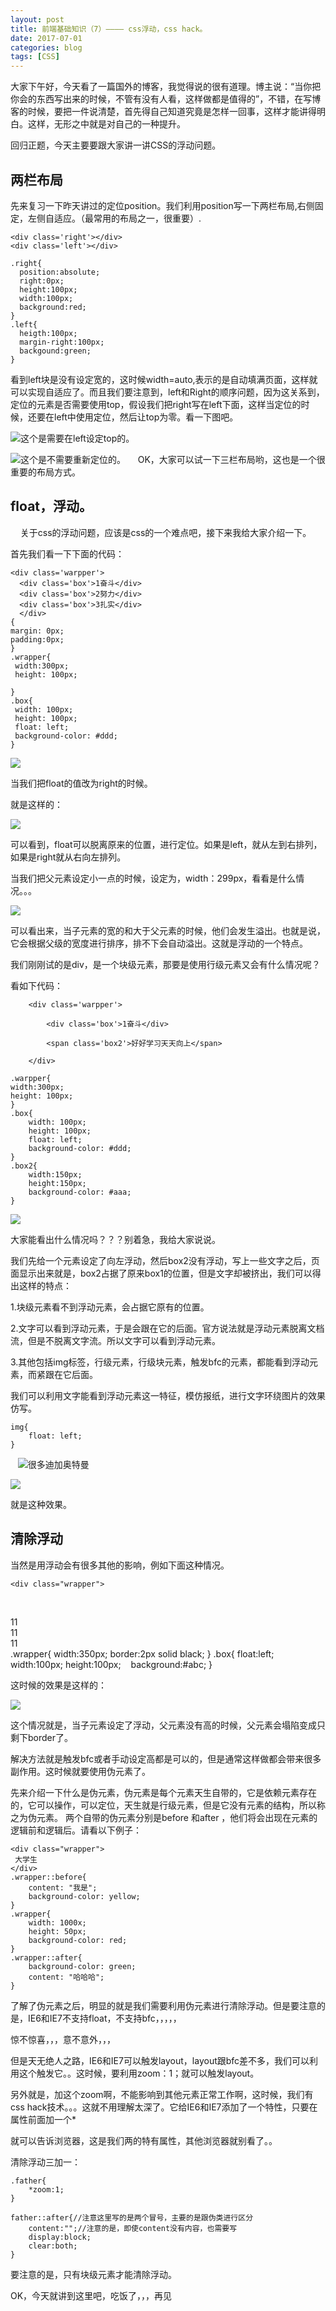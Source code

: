 ```yaml
---
layout: post
title: 前端基础知识（7）———— css浮动，css hack。
date: 2017-07-01
categories: blog
tags: [CSS]
---
```


大家下午好，今天看了一篇国外的博客，我觉得说的很有道理。博主说：“当你把你会的东西写出来的时候，不管有没有人看，这样做都是值得的”，不错，在写博客的时候，要把一件说清楚，首先得自己知道究竟是怎样一回事，这样才能讲得明白。这样，无形之中就是对自己的一种提升。

回归正题，今天主要要跟大家讲一讲CSS的浮动问题。

## 两栏布局

先来复习一下昨天讲过的定位position。我们利用position写一下两栏布局,右侧固定，左侧自适应。（最常用的布局之一，很重要）.

    <div class='right'></div>
    <div class='left'></div>

    .right{
      position:absolute;
      right:0px;
      height:100px;
      width:100px;
      background:red;
    }
    .left{
      heigth:100px;
      margin-right:100px;
      backgound:green;
    }

看到left块是没有设定宽的，这时候width=auto,表示的是自动填满页面，这样就可以实现自适应了。而且我们要注意到，left和Right的顺序问题，因为这关系到，定位的元素是否需要使用top，假设我们把right写在left下面，这样当定位的时候，还要在left中使用定位，然后让top为零。看一下图吧。

<img src="http://os310ujuc.bkt.clouddn.com/after.PNG">这个是需要在left设定top的。

<img src="http://os310ujuc.bkt.clouddn.com/before.PNG">这个是不需要重新定位的。
    
OK，大家可以试一下三栏布局哟，这也是一个很重要的布局方式。

## float，浮动。

    
关于css的浮动问题，应该是css的一个难点吧，接下来我给大家介绍一下。

首先我们看一下下面的代码：

    <div class='warpper'>
      <div class='box'>1奋斗</div>
      <div class='box'>2努力</div>
      <div class='box'>3扎实</div>
      </div>
    {
    margin: 0px;
    padding:0px;
    }
    .wrapper{
     width:300px;
     height: 100px;

    }
    .box{
     width: 100px;
     height: 100px;
     float: left;
     background-color: #ddd;
    }

<img src="http://os310ujuc.bkt.clouddn.com/float.PNG">

当我们把float的值改为right的时候。

就是这样的：

<img src="http://os310ujuc.bkt.clouddn.com/floa2.PNG">

可以看到，float可以脱离原来的位置，进行定位。如果是left，就从左到右排列，如果是right就从右向左排列。

当我们把父元素设定小一点的时候，设定为，width：299px，看看是什么情况。。。

<img src="http://os310ujuc.bkt.clouddn.com/float3.PNG">

可以看出来，当子元素的宽的和大于父元素的时候，他们会发生溢出。也就是说，它会根据父级的宽度进行排序，排不下会自动溢出。这就是浮动的一个特点。

我们刚刚试的是div，是一个块级元素，那要是使用行级元素又会有什么情况呢？

看如下代码：

        <div class='warpper'>

            <div class='box'>1奋斗</div>

            <span class='box2'>好好学习天天向上</span>

        </div>
        
    .warpper{
    width:300px;
    height: 100px;
    }
    .box{
        width: 100px;
        height: 100px;
        float: left;
        background-color: #ddd;
    }
    .box2{
        width:150px;
        height:150px;
        background-color: #aaa;
    }
    

<img src="http://os310ujuc.bkt.clouddn.com/float4.PNG">

大家能看出什么情况吗？？？别着急，我给大家说说。

我们先给一个元素设定了向左浮动，然后box2没有浮动，写上一些文字之后，页面显示出来就是，box2占据了原来box1的位置，但是文字却被挤出，我们可以得出这样的特点：

1.块级元素看不到浮动元素，会占据它原有的位置。

2.文字可以看到浮动元素，于是会跟在它的后面。官方说法就是浮动元素脱离文档流，但是不脱离文字流。所以文字可以看到浮动元素。

3.其他包括img标签，行级元素，行级块元素，触发bfc的元素，都能看到浮动元素，而紧跟在它后面。

我们可以利用文字能看到浮动元素这一特征，模仿报纸，进行文字环绕图片的效果仿写。

    img{
        float: left;
    }
    <img src="dijia.jpg">很多迪加奥特曼
    
<img src="http://os310ujuc.bkt.clouddn.com/flaot5.PNG">

就是这种效果。

## 清除浮动

当然是用浮动会有很多其他的影响，例如下面这种情况。

    <div class="wrapper">
        <div class="box">11</div>
        <div class="box">11</div>
        <div class="box">11</div>
    </div>
    .wrapper{
    width:350px;
    border:2px solid black;
    }
    .box{
    float:left;
    width:100px;
    height:100px;
    background:#abc;
    }
    
这时候的效果是这样的：

<img src="http://os310ujuc.bkt.clouddn.com/float6.PNG">

这个情况就是，当子元素设定了浮动，父元素没有高的时候，父元素会塌陷变成只剩下border了。

解决方法就是触发bfc或者手动设定高都是可以的，但是通常这样做都会带来很多副作用。这时候就要使用伪元素了。

先来介绍一下什么是伪元素，伪元素是每个元素天生自带的，它是依赖元素存在的，它可以操作，可以定位，天生就是行级元素，但是它没有元素的结构，所以称之为伪元素。
两个自带的伪元素分别是before 和after ，他们将会出现在元素的逻辑前和逻辑后。请看以下例子：

    <div class="wrapper">
     大学生
    </div>   
    .wrapper::before{
        content: "我是";
        background-color: yellow;
    }
    .wrapper{
        width: 1000x;
        height: 50px;
        background-color: red;
    }
    .wrapper::after{
        background-color: green;
        content: "哈哈哈";
    }



了解了伪元素之后，明显的就是我们需要利用伪元素进行清除浮动。但是要注意的是，IE6和IE7不支持float，不支持bfc，，，，，

惊不惊喜，，，意不意外，，，

但是天无绝人之路，IE6和IE7可以触发layout，layout跟bfc差不多，我们可以利用这个触发它。。这时候，要利用zoom：1；就可以触发layout。

另外就是，加这个zoom啊，不能影响到其他元素正常工作啊，这时候，我们有css hack技术。。。这就不用理解太深了。它给IE6和IE7添加了一个特性，只要在属性前面加一个*   

就可以告诉浏览器，这是我们两的特有属性，其他浏览器就别看了。。

清除浮动三加一：

    .father{
        *zoom:1;
    }

    father::after{//注意这里写的是两个冒号，主要的是跟伪类进行区分
        content:"";//注意的是，即使content没有内容，也需要写
        display:block;
        clear:both;
    }
        
要注意的是，只有块级元素才能清除浮动。

OK，今天就讲到这里吧，吃饭了，，，再见




    
    
    
    
    
    
    
    
    
    
    
    
    
    
    
    
    
    
